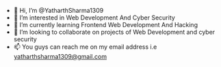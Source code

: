 - 👋 Hi, I’m @YatharthSharma1309
- 👀 I’m interested in Web Development And Cyber Security
- 🌱 I’m currently learning Frontend Web Development And Hacking
- 💞️ I’m looking to collaborate on projects of Web Development and cyber security
- 📫 You guys can reach me on my email address i.e yatharthsharma1309@gmail.com

<!---
YatharthSharma1309/YatharthSharma1309 is a ✨ special ✨ repository because its `README.md` (this file) appears on your GitHub profile.
You can click the Preview link to take a look at your changes.
--->
